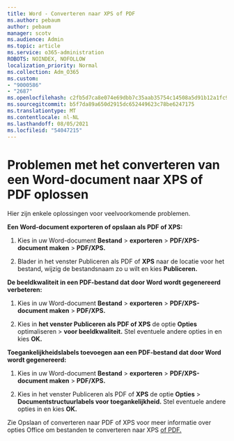 ```yaml
---
title: Word - Converteren naar XPS of PDF
ms.author: pebaum
author: pebaum
manager: scotv
ms.audience: Admin
ms.topic: article
ms.service: o365-administration
ROBOTS: NOINDEX, NOFOLLOW
localization_priority: Normal
ms.collection: Adm_O365
ms.custom:
- "9000586"
- "2687"
ms.openlocfilehash: c2fb5d7ca8e074e69dbb7c35aab35754c14508a5d91b12a1fc943fadda242040
ms.sourcegitcommit: b5f7da89a650d2915dc652449623c78be6247175
ms.translationtype: MT
ms.contentlocale: nl-NL
ms.lasthandoff: 08/05/2021
ms.locfileid: "54047215"
---
```

# <a name="resolve-issues-converting-a-word-document-to-xps-or-pdf"></a>Problemen met het converteren van een Word-document naar XPS of PDF oplossen

Hier zijn enkele oplossingen voor veelvoorkomende problemen. 

**Een Word-document exporteren of opslaan als PDF of XPS:**

1. Kies in uw Word-document **Bestand**  >  **exporteren**  >  **PDF/XPS-document maken**  >  **PDF/XPS.**

2. Blader in het venster Publiceren als PDF of **XPS** naar de locatie voor het bestand, wijzig de bestandsnaam zo u wilt en kies **Publiceren.**

**De beeldkwaliteit in een PDF-bestand dat door Word wordt gegenereerd verbeteren:**

1. Kies in uw Word-document **Bestand**  >  **exporteren**  >  **PDF/XPS-document maken**  >  **PDF/XPS.**

2. Kies in **het venster Publiceren als PDF of XPS** de optie **Opties** optimaliseren  >  **voor beeldkwaliteit.** Stel eventuele andere opties in en kies **OK.** 

**Toegankelijkheidslabels toevoegen aan een PDF-bestand dat door Word wordt gegenereerd:**
 
1. Kies in uw Word-document **Bestand**  >  **exporteren**  >  **PDF/XPS-document maken**  >  **PDF/XPS.**

2. Kies in het venster Publiceren als PDF of **XPS** de optie **Opties**  >  **Documentstructuurlabels voor toegankelijkheid.** Stel eventuele andere opties in en kies **OK.**

Zie Opslaan of converteren naar PDF of XPS voor meer informatie over opties Office om bestanden te converteren naar XPS [of PDF.](https://support.office.com/article/d85416c5-7d77-4fd6-a216-6f4bf7c7c110)